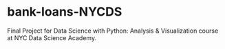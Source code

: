 # bank-loans-NYCDS
Final Project for Data Science with Python: Analysis &amp; Visualization course at NYC Data Science Academy.
